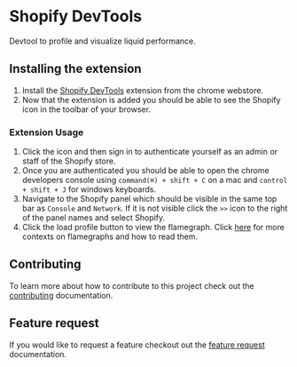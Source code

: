 # Shopify DevTools

Devtool to profile and visualize liquid performance.

## Installing the extension
1. Install the [Shopify DevTools](https://chrome.google.com/webstore/detail/shopify-devtools/fndnankcflemoafdeboboehphmiijkgp) extension from the chrome webstore.
2. Now that the extension is added you should be able to see the Shopify icon in the toolbar of your browser.

### Extension Usage
1. Click the icon and then sign in to authenticate yourself as an admin or staff of the Shopify store.
2. Once you are authenticated you should be able to open the chrome developers console using `command(⌘) + shift + C` on a mac and `control + shift + J` for windows keyboards.
3. Navigate to the Shopify panel which should be visible in the same top bar as `Console` and `Network`. If it is not visible click the `>>` icon to the right of the panel names and select Shopify.
4. Click the load profile button to view the flamegraph. Click [here](http://www.brendangregg.com/FlameGraphs/cpuflamegraphs.html#Description) for more contexts on flamegraphs and how to read them.

## Contributing
To learn more about how to contribute to this project check out the [contributing](https://github.com/Shopify/shopify-devtools/blob/master/CONTRIBUTING.md) documentation.

## Feature request
If you would like to request a feature checkout out the [feature request](https://github.com/Shopify/shopify-devtools/blob/master/FEATURE_REQUEST.md) documentation.
